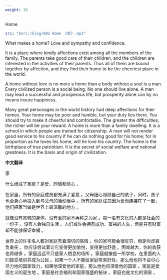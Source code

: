 ```yaml
---
weight: 10
---
```


Home

```yaml dcard/audio
src: "$src:/blog/002 Home 《家》.mp3"
```

What makes a home? Love and sympathy and confidence.

It is a place where kindly affections exist among all the members of the family. The parents take good care of their children, and the children are interested in the activities of their parents. Thus all of them are bound together by affection, and they find their home to be the cheeriest place in the world.

A home without love is no more a home than a body without a soul is a man. Every civilized person is a social being. No one should live alone. A man may lead a successful and prosperous life, but prosperity alone can by no means insure happiness.

Many great personages in the world history had deep affections for their homes. Your home may be poor and humble, but your duty lies there. You should try to make it cheerful and comfortable. The greater the difficulties, the richer will be your reward. A home is more than a family dwelling. It is a school in which people are trained for citizenship. A man will not render good service to his country if he can do nothing good for his home; for in proportion as he loves his home, will he love his country. The home is the birthplace of true patriotism. It is the secret of social welfare and national greatness. It is the basis and origin of civilization.

**中文翻译**

家

什么组成了家庭？是爱、同情和信心 。

在家里，所有的家庭成员都充满了爱意 。父母细心照顾自己的孩子，同时，孩子也全身心地投入到与父母的活动当中 。所有的家庭成员因为爱而连接在了一起，他们把家当做是世界上最温馨的地方 。

就像没有灵魂的身体，没有爱的家不再称之为家 。每一名有文化的人都是社会的一份子 。没有人会独自生活 。人们或许会拥有成功、富裕的人生，但是只有财富却不能够保证幸福 。

世界上的许多名人都对家庭有着深切的感情 。你的家可能会很贫穷，但是你却肩负重任 。你应该尝试着让它变得更加愉悦，变得更加舒适 。困难越大，你的收获也将越多 。家庭远远不只是家人栖息的场所 。家庭就像是一所学校，在里面的人们接受培训并成为公民 。如果一个人不能给家庭带来好处，那么他也将不会尽心尽力地的国家效力，如果他深爱他的家庭，那么他也将深爱他的国家 。家庭是爱国主义的诞生地 。家庭是社会福利和国家强盛的秘诀 。家庭也是文化的源泉 。